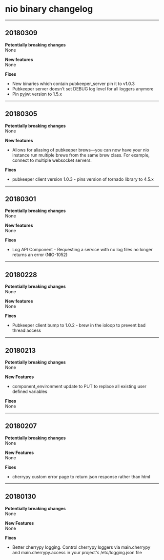 # nio binary changelog

----
## 20180309

**Potentially breaking changes**<br>
None

**New features**<br>
None

**Fixes**<br>
 * New binaries which contain pubkeeper_server pin it to v1.0.3
 * Pubkeeper server doesn't set DEBUG log level for all loggers anymore
 * Pin pyjwt version to 1.5.x

----
## 20180305

**Potentially breaking changes**<br>
None

**New features**<br>
 * Allows for aliasing of pubkeeper brews—you can now have your nio instance run multiple brews from the same brew class. For example, connect to multiple websocket servers.

**Fixes**<br>
 * pubkeeper client version 1.0.3 - pins version of tornado library to 4.5.x

----
## 20180301

**Potentially breaking changes**<br>
None

**New features**<br>
None

**Fixes**<br>
 * Log API Component - Requesting a service with no log files no longer returns an error (NIO-1052)

----
## 20180228

**Potentially breaking changes**<br>
None

**New features**<br>
None

**Fixes**<br>
 * Pubkeeper client bump to 1.0.2 - brew in the ioloop to prevent bad thread access

----
## 20180213
**Potentially breaking changes**<br>
None

**New Features**<br>
 * component_environment update to PUT to replace all existing user defined variables

**Fixes**<br>
None

----
## 20180207

**Potentially breaking changes**<br>
None

**New Features**<br>
None

**Fixes**<br>
 * cherrypy custom error page to return json response rather than html

----
## 20180130

**Potentially breaking changes**<br>
None

**New Features**<br>
None

**Fixes**<br>
 * Better cherrypy logging. Control cherrypy loggers via main.cherrypy and main.cherrypy.access in your project's /etc/logging.json file
